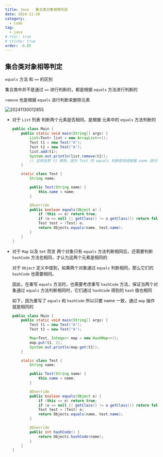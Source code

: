 ```yaml
---
title: Java - 集合类对象相等判定
date: 2024-11-30
category:
  - code
tag:
  - java
# star: true
# sticky: true
order: -0.85
---
```


## 集合类对象相等判定

`equals` 方法 和 `==` 的区别

集合类中并不是通过 `==` 进行判断的，都是根据 `equals` 方法进行判断的

`remove` 也是根据 `equals` 进行判断来删除元素

![20241130012855](http://myimg.ekkosonya.cn/20241130012855.png)

- 对于 `List` 列表
    判断两个元素是否相同，是根据 元素中的 `equals` 方法判断的

    ```java
    public class Main {
        public static void main(String[] args) {
            List<Test> list = new ArrayList<>();
            Test t1 = new Test("A");
            Test t2 = new Test("A");
            list.add(t1);
            System.out.println(list.remove(t2));
            // 这样会把 t1 移除，因为 Test 的 equals 判断修改成根据 name 进行判断
        }

        static class Test {
            String name;

            public Test(String name) {
                this.name = name;
            }

            @Override
            public boolean equals(Object o) {
                if (this == o) return true;
                if (o == null || getClass() != o.getClass()) return false;
                Test test = (Test) o;
                return Objects.equals(name, test.name);
            }
        }
    }
    ```

- 对于 `Map` 以及 `Set` 而言
    两个对象只有 `equals` 方法判断相同后，还需要判断 `hashCode` 方法也相同，才认为这两个元素是相同的

    对于 `Object` 定义中提到，如果两个对象通过 `equals` 判断相同，那么它们的 `hashCode` 也需要相同。

    因此，在重写 `equals` 方法时，也需要考虑重写 `hashCode` 方法，保证当两个对象通过 `equals` 方法判断相同时，它们通过 `hashCode` 得到的 `hash` 值也相同

    如下，因为重写了 `equals` 和 `hashCode` 所以只要 name 一致，通过 `map` 操作就是相同的

    ```java
    public class Main {
        public static void main(String[] args) {
            Test t1 = new Test("A");
            Test t2 = new Test("A");

            Map<Test, Integer> map = new HashMap<>();
            map.put(t1, 2);
            System.out.println(map.get(t2));
        }

        static class Test {
            String name;

            public Test(String name) {
                this.name = name;
            }

            @Override
            public boolean equals(Object o) {
                if (this == o) return true;
                if (o == null || getClass() != o.getClass()) return false;
                Test test = (Test) o;
                return Objects.equals(name, test.name);
            }

            @Override
            public int hashCode() {
                return Objects.hashCode(name);
            }
        }
    }
    ```
